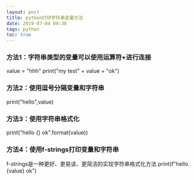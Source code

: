 ```yaml
---
layout: post
title: python打印字符串变量方法
date: 2019-07-04 09:30
tags: python
toc: true
---
```

### 方法1：字符串类型的变量可以使用运算符+进行连接
value = "hhh"
print("my test" + value + "ok")
### 方法2：使用逗号分隔变量和字符串
print("hello",value)
### 方法3：使用字符串格式化
print("hello {} ok".format(value))
### 方法4：使用f-strings打印变量和字符串
f-strings是一种更好、更易读、更简洁的实现字符串格式化方法
print(f"hello {value} ok")
